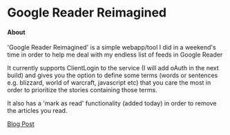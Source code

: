 Google Reader Reimagined
========================


#### About ####


'Google Reader Reimagined' is a simple webapp/tool I did in a weekend's time in order to help me deal with my endless list of feeds in Google Reader

It currently supports ClientLogin to the service (I will add oAuth in the next build) and gives you the option to define some terms (words or sentences e.g. blizzard, world of warcraft, javascript etc) that you care the most in order to prioritize the stories containing those terms.

It also has a 'mark as read' functionality (added today) in order to remove the articles you read.

[Blog Post](http://stelabouras.com/post/4000086387/greaderreimagined)
